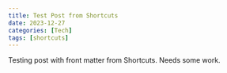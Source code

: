 ```yaml
---
title: Test Post from Shortcuts
date: 2023-12-27
categories: [Tech]
tags: [shortcuts]
---
```


 Testing post with front matter from Shortcuts. Needs some work.

